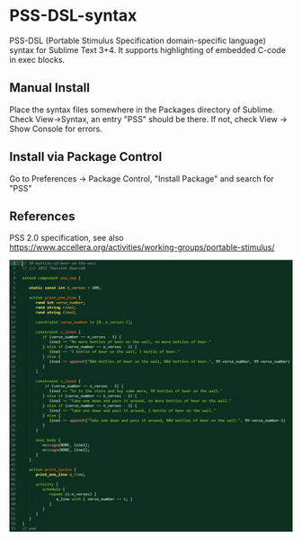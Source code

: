 # PSS-DSL-syntax
PSS-DSL (Portable Stimulus Specification domain-specific language) syntax for Sublime Text 3+4.
It supports highlighting of embedded C-code in exec blocks.

## Manual Install
Place the syntax files somewhere in the Packages directory of Sublime. Check View->Syntax, an entry "PSS" should be there.
If not, check View -> Show Console for errors.

## Install via Package Control
Go to Preferences -> Package Control, "Install Package" and search for "PSS"

## References
PSS 2.0 specification, see also https://www.accellera.org/activities/working-groups/portable-stimulus/

![Screenshot](collaterals/Screenshot.png)
